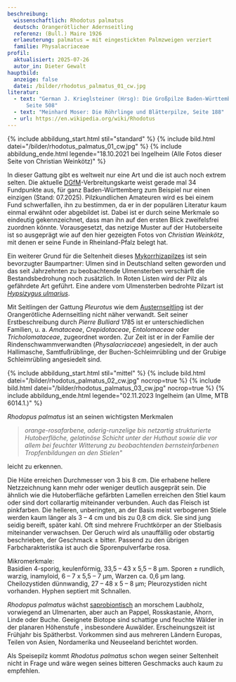 ```yaml
---
beschreibung:
  wissenschaftlich: Rhodotus palmatus
  deutsch: Orangerötlicher Adernseitling
  referenz: (Bull.) Maire 1926
  erlaeuterung: palmatus = mit eingestickten Palmzweigen verziert
  familie: Physalacriaceae
profil:
  aktualisiert: 2025-07-26
  autor_in: Dieter Gewalt
hauptbild:
  anzeige: false
  datei: /bilder/rhodotus_palmatus_01_cw.jpg
literatur:
  - text: "German J. Krieglsteiner (Hrsg): Die Großpilze Baden-Württembergs Band 3,
      Seite 508"
  - text: "Meinhard Moser: Die Röhrlinge und Blätterpilze, Seite 188"
  - url: https://en.wikipedia.org/wiki/Rhodotus
---
```

{% include abbildung_start.html stil="standard" %}
{% include bild.html datei="/bilder/rhodotus_palmatus_01_cw.jpg" %}
{% include abbildung_ende.html legende="18.10.2021 bei Ingelheim (Alle Fotos dieser Seite von Christian Weinkötz)" %}

In dieser Gattung gibt es weltweit nur eine Art und die ist auch noch extrem selten. Die aktuelle [DGfM](DGfM "Glossar")-Verbreitungskarte weist gerade mal 34 Fundpunkte aus, für ganz Baden-Württemberg zum Beispiel nur einen einzigen (Stand: 07.2025). Pilzkundlichen Amateuren wird es bei einem Fund schwerfallen, ihn zu bestimmen, da er in der populären Literatur kaum einmal erwähnt oder abgebildet ist. Dabei ist er durch seine Merkmale so eindeutig gekennzeichnet, dass man ihn auf den ersten Blick zweifelsfrei zuordnen könnte. Vorausgesetzt, das netzige Muster auf der Hutoberseite ist so ausgeprägt wie auf den hier gezeigten Fotos von *Christian Weinkötz*, mit denen er seine Funde in Rheinland-Pfalz belegt hat.

Ein weiterer Grund für die Seltenheit dieses [Mykorrhizapilzes](Mykorrhiza "Glossar") ist sein bevorzugter Baumpartner: Ulmen sind in Deutschland selten geworden und das seit Jahrzehnten zu beobachtende Ulmensterben verschärft die Bestandsbedrohung noch zusätzlich. In Roten Listen wird der Pilz als gefährdete Art geführt. Eine andere vom Ulmensterben bedrohte Pilzart ist *[Hypsizygus ulmarius](/pilze/hypsizygus-ulmarius)*.

Mit Seitlingen der Gattung *Pleurotus* wie dem [Austernseitling](/pilze/pleurotus-ostreatus-austernseitling) ist der Orangerötliche Adernseitling nicht näher verwandt. Seit seiner Erstbeschreibung durch *Pierre Bulliard* 1785 ist er unterschiedlichen Familien, u. a. *Amataceae*, *Crepidotaceae*, *Entolomaceae* oder *Tricholomataceae*, zugeordnet worden. Zur Zeit ist er in der Familie der Rindenschwammverwandten (*Physalacriaceae*) angesiedelt, in der auch Hallimasche, Samtfußrüblinge, der Buchen-Schleimrübling und der Grubige Schleimrübling angesiedelt sind. 

{% include abbildung_start.html stil="mittel" %}
{% include bild.html datei="/bilder/rhodotus_palmatus_02_cw.jpg" nocrop=true %}
{% include bild.html datei="/bilder/rhodotus_palmatus_03_cw.jpg" nocrop=true %}
{% include abbildung_ende.html legende="02.11.2023 Ingelheim (an Ulme, MTB 6014.1.)" %}

*Rhodopus palmatus* ist an seinen wichtigsten Merkmalen 

> *orange-rosafarbene, aderig-runzelige bis netzartig strukturierte Hutoberfläche, gelatinöse Schicht unter der Huthaut sowie die vor allem bei feuchter Witterung zu beobachtenden bernsteinfarbenen Tropfenbildungen an den Stielen"* 

leicht zu erkennen.

Die Hüte erreichen Durchmesser von 3 bis 8 cm. Die erhabene hellere Netzzeichnung kann mehr oder weniger deutlich ausgeprät sein. Die ähnlich wie die Hutoberfläche gefärbten Lamellen erreichen den Stiel kaum oder sind dort collarartig miteinander verbunden. Auch das Fleisch ist pinkfarben. Die helleren, unberingten, an der Basis meist verbogenen Stiele werden kaum länger als 3 – 4 cm und bis zu 0,8 cm dick. Sie sind jung seidig bereift, später kahl. Oft sind mehrere Fruchtkörper an der Stielbasis miteinander verwachsen. Der Geruch wird als unauffällig oder obstartig beschrieben, der Geschmack ± bitter. Passend zu den übrigen Farbcharakteristika ist auch die Sporenpulverfarbe rosa.

Mikromerkmale:\
Basidien 4-sporig, keulenförmig, 33,5 – 43 x 5,5 – 8 µm. Sporen ± rundlich, warzig, inamyloid, 6 – 7 x 5,5 – 7 µm, Warzen ca. 0,6 µm lang. Cheilozystiden dünnwandig, 27 – 48 x 5 – 8 µm; Pleurozystiden nicht vorhanden. Hyphen septiert mit Schnallen.

*Rhodopus palmatus* wächst [saprobiontisch](saprobiontisch "Glossar") an morschem Laubholz, vorwiegend an Ulmenarten, aber auch an Pappel, Rosskastanie, Ahorn, Linde oder Buche. Geeignete Biotope sind schattige und feuchte Wälder in der planaren Höhenstufe , insbesondere Auwälder. Erscheinungszeit ist Frühjahr bis Spätherbst. Vorkommen sind aus mehreren Ländern Europas, Teilen von Asien, Nordamerika und Neuseeland berichtet worden.

Als Speisepilz kommt *Rhodotus palmatus* schon wegen seiner Seltenheit nicht in Frage und wäre wegen seines bitteren Geschmacks auch kaum zu empfehlen.